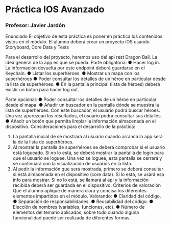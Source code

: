 # Práctica IOS Avanzado
### Profesor: Javier Jardón

Enunciado
El objetivo de esta práctica es poner en práctica los contenidos vistos en el módulo. El alumno deberá crear un proyecto iOS usando Storyboard, Core Data y Tests

Para el desarrollo del proyecto, haremos uso del api rest Dragon Ball. La idea general de la app es que se pueda:
Parte obligatoria:
● Hacer log in. La información devuelta por este endpoint deberá guardarse en el Keychain.
● Listar los superhéroes.
● Mostrar un mapa con los superhéroes
● Poder consultar los detalles de un héroe en particular desde la lista de superhéroes.
● En la pantalla principal (lista de héroes) deberá existir un botón para hacer log out.

Parte opcional:
● Poder consultar los detalles de un héroe en particular desde el mapa.
● Añadir un buscador en la pantalla dónde se muestra la lista de superhéroes. Con este
buscador, el usuario podrá buscar héroes. Una vez aparezcan los resultados, el
usuario podrá consultar sus detalles.
● Añadir un botón que permita limpiar la información almacenada en el dispositivo.
Consideraciones para el desarrollo de la práctica:
1. La pantalla inicial de se mostrará al usuario cuando arranca la app será la de la lista de superhéroes.
2. Al mostrar la pantalla de superhéroes se deberá comprobar si el usuario está logueado. Si no lo está, se deberá mostrar la pantalla de login para que el usuario se loguee. Una vez se loguee, esta pantalla se cerrará y se continuará con la visualización de usuarios en la lista.
3. Al pedir la información que será mostrada, primero se deberá consultar si está almacenada en el dispositivo (core data). Si lo está, se usará esa info para mostrar. Si no lo está, se llamará al api y la información recibida deberá ser guardada en el dispositivo.
Criterios de valoración
Que el alumno aplique de manera clara y concisa los diferentes elementos impartidos en el módulo. Valorando:
● Claridad del código.
● Separación de responsabilidades.
● Reusabilidad del código.
● Elección de nombres (variables, funciones, etc).
● Número de elementos del temario aplicados, sobre todo cuando alguna funcionalidad
puede ser realizada de diferentes formas.